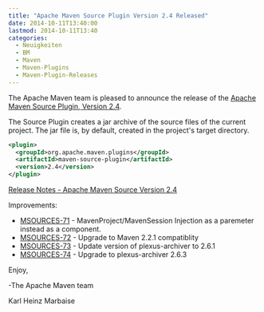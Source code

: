 ```yaml
---
title: "Apache Maven Source Plugin Version 2.4 Released"
date: 2014-10-11T13:40:00
lastmod: 2014-10-11T13:40
categories:
  - Neuigkeiten
  - BM
  - Maven
  - Maven-Plugins
  - Maven-Plugin-Releases
---
```

The Apache Maven team is pleased to announce the release of the 
[Apache Maven Source Plugin, Version 2.4](http://maven.apache.org/plugins/maven-source-plugin).

The Source Plugin creates a jar archive of the source files of the current
project. The jar file is, by default, created in the project's target
directory.

```xml
<plugin>
  <groupId>org.apache.maven.plugins</groupId>
  <artifactId>maven-source-plugin</artifactId>
  <version>2.4</version>
</plugin>
```

<!-- more -->

[Release Notes - Apache Maven Source Version 2.4](http://jira.codehaus.org/secure/ReleaseNote.jspa?projectId=11147&version=20597)


Improvements:

 * [MSOURCES-71](https://issues.apache.org/jira/browse/MSOURCES-71) - MavenProject/MavenSession Injection as a paremeter instead as a component.
 * [MSOURCES-72](https://issues.apache.org/jira/browse/MSOURCES-72) - Upgrade to Maven 2.2.1 compatiblity
 * [MSOURCES-73](https://issues.apache.org/jira/browse/MSOURCES-73) - Update version of plexus-archiver to 2.6.1
 * [MSOURCES-74](https://issues.apache.org/jira/browse/MSOURCES-74) - Upgrade to plexus-archiver 2.6.3

Enjoy,

-The Apache Maven team

Karl Heinz Marbaise
